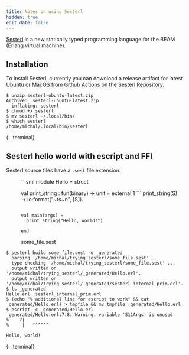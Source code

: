 ```yaml
---
title: Notes on using Sesterl
hidden: true
edit_date: false
---
```

[Sesterl](https://github.com/gfngfn/Sesterl) is a new statically typed programming language for the BEAM (Erlang virtual machine).

## Installation

To install Sesterl, currently you can download a release artifact for latest Ubuntu or MacOS from [Github Actions on the Sesterl Repository](https://github.com/gfngfn/Sesterl/actions?query=branch%3Amaster).

```
$ unzip sesterl-ubuntu-latest.zip 
Archive:  sesterl-ubuntu-latest.zip
  inflating: sesterl                 
$ chmod +x sesterl 
$ mv sesterl ~/.local/bin/
$ which sesterl
/home/michal/.local/bin/sesterl
```
{: .terminal}

## Sesterl hello world with escript and FFI

Sesterl source files have a `.sest` file extension.

<figure markdown="1">
```sml
module Hello = struct

  val print_string : fun(binary) -> unit = external 1 ```
    print_string(S) ->
      io:format("~ts~n", [S]).
  ```

  val main(args) =
    print_string("Hello, world!")

end
```
<figcaption>some_file.sest</figcaption>
</figure>

```
$ sesterl build some_file.sest -o _generated
  parsing '/home/michal/trying_sesterl/some_file.sest' ...
  type checking '/home/michal/trying_sesterl/some_file.sest' ...
  output written on '/home/michal/trying_sesterl/_generated/Hello.erl'.
  output written on '/home/michal/trying_sesterl/_generated/sesterl_internal_prim.erl'.
$ ls _generated
Hello.erl  sesterl_internal_prim.erl
$ (echo "% additional line for escript to work" && cat _generated/Hello.erl) > tmpfile && mv tmpfile _generated/Hello.erl
$ escript -c _generated/Hello.erl
_generated/Hello.erl:7:8: Warning: variable 'S11Args' is unused
%    7|   
%     |   ^^^^^^

Hello, world!
```
{: .terminal}
